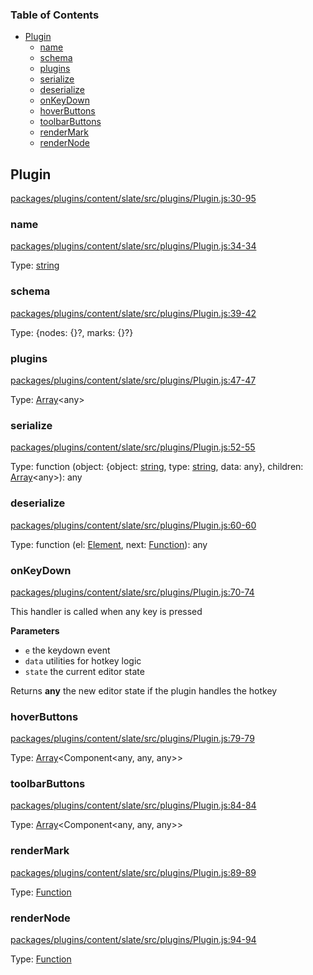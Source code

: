 <!-- Generated by documentation.js. Update this documentation by updating the source code. -->

### Table of Contents

-   [Plugin][1]
    -   [name][2]
    -   [schema][3]
    -   [plugins][4]
    -   [serialize][5]
    -   [deserialize][6]
    -   [onKeyDown][7]
    -   [hoverButtons][8]
    -   [toolbarButtons][9]
    -   [renderMark][10]
    -   [renderNode][11]

## Plugin

[packages/plugins/content/slate/src/plugins/Plugin.js:30-95][12]

### name

[packages/plugins/content/slate/src/plugins/Plugin.js:34-34][13]

Type: [string][14]

### schema

[packages/plugins/content/slate/src/plugins/Plugin.js:39-42][15]

Type: {nodes: {}?, marks: {}?}

### plugins

[packages/plugins/content/slate/src/plugins/Plugin.js:47-47][16]

Type: [Array][17]&lt;any>

### serialize

[packages/plugins/content/slate/src/plugins/Plugin.js:52-55][18]

Type: function (object: {object: [string][14], type: [string][14], data: any}, children: [Array][17]&lt;any>): any

### deserialize

[packages/plugins/content/slate/src/plugins/Plugin.js:60-60][19]

Type: function (el: [Element][20], next: [Function][21]): any

### onKeyDown

[packages/plugins/content/slate/src/plugins/Plugin.js:70-74][22]

This handler is called when any key is pressed

**Parameters**

-   `e`  the keydown event
-   `data`  utilities for hotkey logic
-   `state`  the current editor state

Returns **any** the new editor state if the plugin handles the hotkey

### hoverButtons

[packages/plugins/content/slate/src/plugins/Plugin.js:79-79][23]

Type: [Array][17]&lt;Component&lt;any, any, any>>

### toolbarButtons

[packages/plugins/content/slate/src/plugins/Plugin.js:84-84][24]

Type: [Array][17]&lt;Component&lt;any, any, any>>

### renderMark

[packages/plugins/content/slate/src/plugins/Plugin.js:89-89][25]

Type: [Function][21]

### renderNode

[packages/plugins/content/slate/src/plugins/Plugin.js:94-94][26]

Type: [Function][21]

[1]: #plugin

[2]: #name

[3]: #schema

[4]: #plugins

[5]: #serialize

[6]: #deserialize

[7]: #onkeydown

[8]: #hoverbuttons

[9]: #toolbarbuttons

[10]: #rendermark

[11]: #rendernode

[12]: https://github.com/nolandg/editor/blob/a90dd9c3d5810f497ffe98ec6eedc4a7fbfd4499/packages/plugins/content/slate/src/plugins/Plugin.js#L30-L95 "Source code on GitHub"

[13]: https://github.com/nolandg/editor/blob/a90dd9c3d5810f497ffe98ec6eedc4a7fbfd4499/packages/plugins/content/slate/src/plugins/Plugin.js#L34-L34 "Source code on GitHub"

[14]: https://developer.mozilla.org/docs/Web/JavaScript/Reference/Global_Objects/String

[15]: https://github.com/nolandg/editor/blob/a90dd9c3d5810f497ffe98ec6eedc4a7fbfd4499/packages/plugins/content/slate/src/plugins/Plugin.js#L39-L42 "Source code on GitHub"

[16]: https://github.com/nolandg/editor/blob/a90dd9c3d5810f497ffe98ec6eedc4a7fbfd4499/packages/plugins/content/slate/src/plugins/Plugin.js#L47-L47 "Source code on GitHub"

[17]: https://developer.mozilla.org/docs/Web/JavaScript/Reference/Global_Objects/Array

[18]: https://github.com/nolandg/editor/blob/a90dd9c3d5810f497ffe98ec6eedc4a7fbfd4499/packages/plugins/content/slate/src/plugins/Plugin.js#L52-L55 "Source code on GitHub"

[19]: https://github.com/nolandg/editor/blob/a90dd9c3d5810f497ffe98ec6eedc4a7fbfd4499/packages/plugins/content/slate/src/plugins/Plugin.js#L60-L60 "Source code on GitHub"

[20]: https://developer.mozilla.org/docs/Web/API/Element

[21]: https://developer.mozilla.org/docs/Web/JavaScript/Reference/Statements/function

[22]: https://github.com/nolandg/editor/blob/a90dd9c3d5810f497ffe98ec6eedc4a7fbfd4499/packages/plugins/content/slate/src/plugins/Plugin.js#L70-L74 "Source code on GitHub"

[23]: https://github.com/nolandg/editor/blob/a90dd9c3d5810f497ffe98ec6eedc4a7fbfd4499/packages/plugins/content/slate/src/plugins/Plugin.js#L79-L79 "Source code on GitHub"

[24]: https://github.com/nolandg/editor/blob/a90dd9c3d5810f497ffe98ec6eedc4a7fbfd4499/packages/plugins/content/slate/src/plugins/Plugin.js#L84-L84 "Source code on GitHub"

[25]: https://github.com/nolandg/editor/blob/a90dd9c3d5810f497ffe98ec6eedc4a7fbfd4499/packages/plugins/content/slate/src/plugins/Plugin.js#L89-L89 "Source code on GitHub"

[26]: https://github.com/nolandg/editor/blob/a90dd9c3d5810f497ffe98ec6eedc4a7fbfd4499/packages/plugins/content/slate/src/plugins/Plugin.js#L94-L94 "Source code on GitHub"
